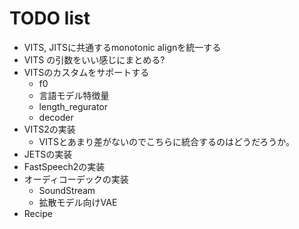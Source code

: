 # TODO list
- VITS, JITSに共通するmonotonic alignを統一する
- VITS の引数をいい感じにまとめる?
- VITSのカスタムをサポートする
    - f0
    - 言語モデル特徴量
    - length_regurator
    - decoder
- VITS2の実装
    - VITSとあまり差がないのでこちらに統合するのはどうだろうか。
- JETSの実装
- FastSpeech2の実装
- オーディコーデックの実装
    - SoundStream
    - 拡散モデル向けVAE
- Recipe